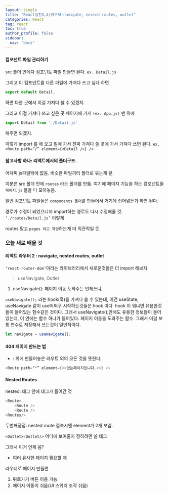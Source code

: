 ```yaml
---
layout: single
title: "React실전3,4|라우터-navigate, nested routes, outlet"
categories: React
tag: react
toc: true
author_profile: false
sidebar:
  nav: "docs"
---
```


#### 컴포넌트 파일 관리하기

src 폴더 안에다 컴포넌트 파일 만들면 된다. `ex. Detail.js`

그리고 이 컴포넌트를 다른 파일에 가져다 쓰고 싶다 하면

```js
export default Detail; 
```

하면 다른 곳에서 이걸 가져다 쓸 수 있겠지.

그리고 이걸  가져다 쓰고 싶은 곳 페이지에 가서 `(ex. App.js)`
맨 위에 
```js
import Detail from './Detail.js'
```
해주면 되겠지.

이렇게 import 를 해 오고
밑에 가서 진짜 가져다 쓸 곳에 가서 
가져다 쓰면 된다.
`ex. <Route path=“/” element={<Detail />} />`

#### 참고사항 하나: 리액트에서의 폴더구조.


어차피 js파일밖에 없음. 비슷한 파일끼리 폴더로 묶는게 끝.

이분은 src 폴더 안에 `routes` 라는 폴더를 만듦.
여기에 페이지 기능을 하는 컴포넌트들 `페이지.js` 들을 다 모아놓음.

일반 컴포넌트 파일들은 
`components 폴더`를 만들어서 거기에 집어넣든가 하면 된다.

경로가 수정이 되었으니까 import하는 경로도 다시 수정해줄 것.
` ‘./routes/Detail.js’` 이렇게

routes 말고 `pages 라고 작명`하는게 더 직관적일 듯.


### 오늘 새로 배울 것
####  리액트 라우터 2 : navigate, nested routes, outlet
`‘react-router-dom’`이라는 라이브러리에서 새로운것들은 더 import 해보자.

> useNavigate, Outlet


1. useNavigate(): 페이지 이동 도와주는
언제쓰냐,

`useNavigate();` 라는 hook(훅)을 가져다 쓸 수 있는데,
이건 useState, useNavigate 같이 use어쩌구 시작하는것들은 hook 이다.
hook 이 뭐냐면 유용한것들이 들어있는 함수같은 것이다.
그래서 useNavigate();안에도 유용한 정보들이 들어있는데,
이 안에는 함수 하나가 들어있다. 페이지 이동을 도와주는 함수.
그래서 이걸 보통 변수로 저장해서 쓰는것이 일반적이다.
```js
let navigate = useNavigate();
```


#### 404 페이지 만드는 법
* : 위에 만들어놓은 라우트 외의 모든 것을 뜻한다.
```js
<Route path=“*” element={<>없는페이지입니다.<>} />
```


#### Nested Routes
nested: 태그 안에 태그가 들어간 것
```js
<Route>
	<Route />
	<Route />
<Routes/>
```


두번째장점: nested route 접속시엔 element가 2개 보임.

`<Outlet><Outlet/>`
어디에 보여줄지 정하려면 쓸 태그


그래서 이거 언제 씀?
- 여러 유사한 페이지 필요할 때

라우터로 페이지 만들면 
1. 뒤로가기 버튼 이용 가능
2. 페이지 이동이 쉬움(UI 스위치 조작 쉬움)